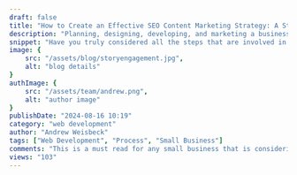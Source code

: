 ```yaml
---
draft: false
title: "How to Create an Effective SEO Content Marketing Strategy: A Step-by-Step Guide"
description: "Planning, designing, developing, and marketing a business website is no small feat - learn the process by reading this post."
snippet: "Have you truly considered all the steps that are involved in planning, designing, developing, and then marketing your own small business website? There is much more than you might expect. Read our comprehensive guide to learn how you can do this yourself or leave it to the experts to save you time, effort, and money."
image: {
    src: "/assets/blog/storyengagement.jpg",
    alt: "blog details"
}
authImage: {
    src: "/assets/team/andrew.png",
    alt: "author image"
}
publishDate: "2024-08-16 10:19"
category: "web development"
author: "Andrew Weisbeck"
tags: ["Web Development", "Process", "Small Business"]
comments: "This is a must read for any small business that is considering building and marketing their own website!"
views: "103"
---
```



